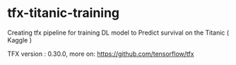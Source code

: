 # tfx-titanic-training
Creating tfx pipeline for training DL model to Predict survival on the Titanic ( Kaggle )

TFX version : 0.30.0, more on:
https://github.com/tensorflow/tfx


